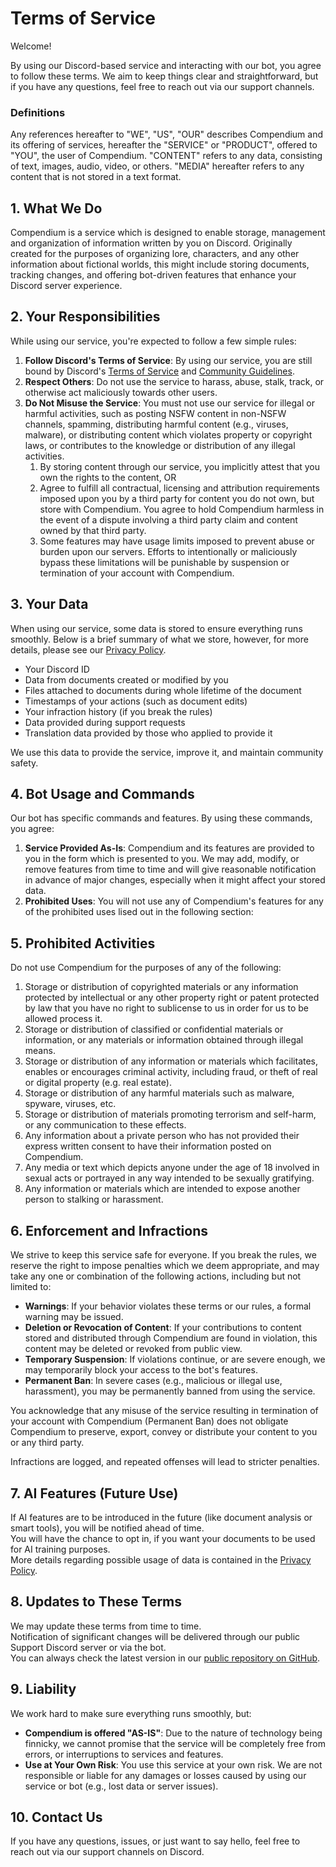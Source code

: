 # Terms of Service

Welcome!

By using our Discord-based service and interacting with our bot, you agree to follow these terms. We aim to keep things clear and straightforward, but if you have any questions, feel free to reach out via our support channels.

### Definitions

Any references hereafter to "WE", "US", "OUR" describes Compendium and its offering of services, hereafter the "SERVICE" or "PRODUCT", offered to "YOU", the user of Compendium. "CONTENT" refers to any data, consisting of text, images, audio, video, or others. "MEDIA" hereafter refers to any content that is not stored in a text format.

## 1. What We Do

Compendium is a service which is designed to enable storage, management and organization of information written by you on Discord. Originally created for the purposes of organizing lore, characters, and any other information about fictional worlds, this might include storing documents, tracking changes, and offering bot-driven features that enhance your Discord server experience.

## 2. Your Responsibilities

While using our service, you're expected to follow a few simple rules:

1. **Follow Discord's Terms of Service**: By using our service, you are still bound by Discord's [Terms of Service](https://discord.com/terms) and [Community Guidelines](https://discord.com/guidelines).
2. **Respect Others**: Do not use the service to harass, abuse, stalk, track, or otherwise act maliciously towards other users.
3. **Do Not Misuse the Service**: You must not use our service for illegal or harmful activities, such as posting NSFW content in non-NSFW channels, spamming, distributing harmful content (e.g., viruses, malware), or distributing content which violates property or copyright laws, or contributes to the knowledge or distribution of any illegal activities.
   1. By storing content through our service, you implicitly attest that you own the rights to the content, OR
   2. Agree to fulfill all contractual, licensing and attribution requirements imposed upon you by a third party for content you do not own, but store with Compendium. You agree to hold Compendium harmless in the event of a dispute involving a third party claim and content owned by that third party.
   3. Some features may have usage limits imposed to prevent abuse or burden upon our servers. Efforts to intentionally or maliciously bypass these limitations will be punishable by suspension or termination of your account with Compendium.

## 3. Your Data

When using our service, some data is stored to ensure everything runs smoothly. Below is a brief summary of what we store, however, for more details, please see our [Privacy Policy](https://github.com/Compendium-Discord-Bot/Legal-Stuff-We-Are-Required-To-Share/blob/main/PRIVACY-POLICY.md).

- Your Discord ID
- Data from documents created or modified by you
- Files attached to documents during whole lifetime of the document
- Timestamps of your actions (such as document edits)
- Your infraction history (if you break the rules)
- Data provided during support requests
- Translation data provided by those who applied to provide it

We use this data to provide the service, improve it, and maintain community safety.

## 4. Bot Usage and Commands

Our bot has specific commands and features. By using these commands, you agree:

1. **Service Provided As-Is**: Compendium and its features are provided to you in the form which is presented to you. We may add, modify, or remove features from time to time and will give reasonable notification in advance of major changes, especially when it might affect your stored data.
2. **Prohibited Uses**: You will not use any of Compendium's features for any of the prohibited uses lised out in the following section:

## 5. Prohibited Activities

Do not use Compendium for the purposes of any of the following:

1. Storage or distribution of copyrighted materials or any information protected by intellectual or any other property right or patent protected by law that you have no right to sublicense to us in order for us to be allowed process it.
2. Storage or distribution of classified or confidential materials or information, or any materials or information obtained through illegal means.
3. Storage or distribution of any information or materials which facilitates, enables or encourages criminal activity, including fraud, or theft of real or digital property (e.g. real estate).
4. Storage or distribution of any harmful materials such as malware, spyware, viruses, etc.
5. Storage or distribution of materials promoting terrorism and self-harm, or any communication to these effects.
6. Any information about a private person who has not provided their express written consent to have their information posted on Compendium.
7. Any media or text which depicts anyone under the age of 18 involved in sexual acts or portrayed in any way intended to be sexually gratifying.
8. Any information or materials which are intended to expose another person to stalking or harassment.

## 6. Enforcement and Infractions

We strive to keep this service safe for everyone. If you break the rules, we reserve the right to impose penalties which we deem appropriate, and may take any one or combination of the following actions, including but not limited to:

- **Warnings**: If your behavior violates these terms or our rules, a formal warning may be issued.
- **Deletion or Revocation of Content**: If your contributions to content stored and distributed through Compendium are found in violation, this content may be deleted or revoked from public view.
- **Temporary Suspension**: If violations continue, or are severe enough, we may temporarily block your access to the bot's features.
- **Permanent Ban**: In severe cases (e.g., malicious or illegal use, harassment), you may be permanently banned from using the service.

You acknowledge that any misuse of the service resulting in termination of your account with Compendium (Permanent Ban) does not obligate Compendium to preserve, export, convey or distribute your content to you or any third party.

Infractions are logged, and repeated offenses will lead to stricter penalties.

## 7. AI Features (Future Use)

If AI features are to be introduced in the future (like document analysis or smart tools), you will be notified ahead of time. </br>
You will have the chance to opt in, if you want your documents to be used for AI training purposes. </br>
More details regarding possible usage of data is contained in the [Privacy Policy](https://github.com/Compendium-Discord-Bot/Compendium-Standard-Public-Disclosures/blob/main/Privacy-Policy.md).

## 8. Updates to These Terms

We may update these terms from time to time.</br>
Notification of significant changes will be delivered through our public Support Discord server or via the bot.</br>
You can always check the latest version in our [public repository on GitHub](https://github.com/Compendium-Discord-Bot/Compendium-Standard-Public-Disclosures/).

## 9. Liability

We work hard to make sure everything runs smoothly, but:

- **Compendium is offered "AS-IS"**: Due to the nature of technology being finnicky, we cannot promise that the service will be completely free from errors, or interruptions to services and features.
- **Use at Your Own Risk**: You use this service at your own risk. We are not responsible or liable for any damages or losses caused by using our service or bot (e.g., lost data or server issues).

## 10. Contact Us

If you have any questions, issues, or just want to say hello, feel free to reach out via our support channels on Discord.
